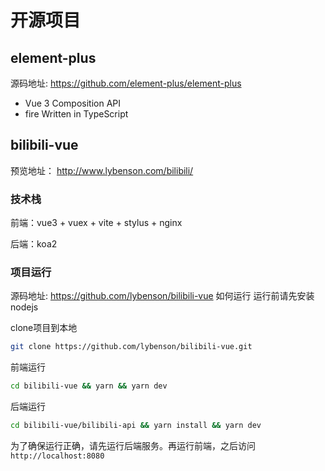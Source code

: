 # 开源项目
## element-plus

源码地址:  https://github.com/element-plus/element-plus

- Vue 3 Composition API
- fire Written in TypeScript


## bilibili-vue

预览地址： http://www.lybenson.com/bilibili/

### 技术栈
前端：vue3 + vuex + vite + stylus + nginx

后端：koa2

### 项目运行
源码地址: https://github.com/lybenson/bilibili-vue
如何运行
运行前请先安装nodejs

clone项目到本地

```bash
git clone https://github.com/lybenson/bilibili-vue.git
```

前端运行
```bash
cd bilibili-vue && yarn && yarn dev
```

后端运行
```bash
cd bilibili-vue/bilibili-api && yarn install && yarn dev
```
为了确保运行正确，请先运行后端服务。再运行前端，之后访问 `http://localhost:8080`